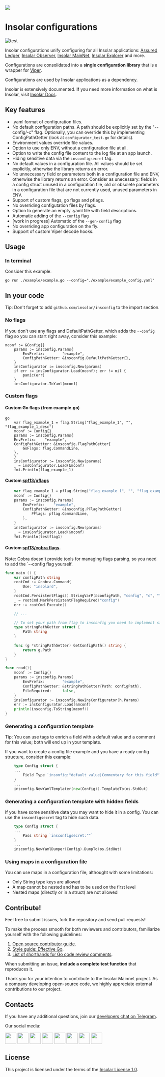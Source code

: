 [<img src="https://github.com/insolar/doc-pics/raw/master/st/github-readme-banner.png">](http://insolar.io/?utm_source=Github)

# Insolar configurations

![test](https://github.com/insolar/insconfig/workflows/test/badge.svg)

Insolar configurations unify configuring for all Insolar applications: [Assured Ledger](https://github.com/insolar/assured-ledger), [Insolar Observer](https://github.com/insolar/observer), [Insolar MainNet](https://github.com/insolar/mainnet), [Insolar Explorer](https://github.com/insolar/block-explorer) and more.

Configurations are consolidated into a **single configuration library** that is a wrapper for [Viper](https://github.com/spf13/viper).

Configurations are used by Insolar applications as a dependency.

Insolar is extensively documented. If you need more information on what is Insolar, visit [Insolar Docs](http://docs.insolar.io/quick_overview.html).

## Key features
- .yaml format of configuration files.
- No default configuration paths. A path should be explicitly set by the "--config/-c" flag. Optionally, you can override this by implementing ConfigPathGetter (look at `configurator_test.go` for details).
- Environment values override file values.
- Option to use only ENV, without a configuration file at all.
- Option to write the config file content to the log file at an app launch. 
- Hiding sensitive data via the `insconfigsecret` tag.
- No default values in a configuration file. All values should be set explicitly, otherwise the library returns an error.
- No unnecessary field or parameters both in a configuration file and ENV, otherwise the library returns an error. Consider as unecessary: fields in a config struct unused in a configuration file, old or obsolete parameters in a configuration file that are not currently used, unused parameters in ENV.
- Support of custom flags, go flags and pflags.
- No overriding configutation files by flags.
- Option to generate an empty .yaml file with field descriptions.
- Automatic adding of the `--config` flag
- [work in progress] Automatic of the `--gen-config` flag
- No overriding app configuration on the fly.
- Support of custom Viper decode hooks.

## Usage

### In terminal

Consider this example:

```
go run ./example/example.go --config="./example/example_config.yaml"
```

## In your code

Tip: Don't forget to add `github.com/insolar/insconfig` to the import section.

### No flags

If you don't use any flags and DefaultPathGetter, which adds the `--config` flag so you can start right away, consider this example:

```
mconf := &Config{}	
	params := insconfig.Params{
		EnvPrefix:        "example",
		ConfigPathGetter: &insconfig.DefaultPathGetter{},
	}
	insConfigurator := insconfig.New(params)
	if err := insConfigurator.Load(mconf); err != nil {
		panic(err)
	}
	insConfigurator.ToYaml(mconf)
```

### Custom flags

#### Custom Go flags (from example.go)

```
go
    var flag_example_1 = flag.String("flag_example_1", "", "flag_example_1_desc")
    mconf := Config{}
    params := insconfig.Params{
	EnvPrefix:    "example",
	ConfigPathGetter: &insconfig.FlagPathGetter{
		GoFlags: flag.CommandLine,
	},
    }
    insConfigurator := insconfig.New(params)
    _ = insConfigurator.Load(&mconf)
    fmt.Println(flag_example_1)
```

#### Custom [spf13/pflags](https://github.com/spf13/pflag)

```go
    var flag_example_1 = pflag.String("flag_example_1", "", "flag_example_1_desc")
    mconf := Config{}
    params := insconfig.Params{
        EnvPrefix:    "example",
        ConfigPathGetter: &insconfig.PFlagPathGetter{
            PFlags: pflag.CommandLine,
        },
    }
    insConfigurator := insconfig.New(params)
    _ = insConfigurator.Load(&mconf)
    fmt.Println(testflag1)
```

#### Custom [spf13/cobra flags](https://github.com/spf13/cobra). 

Note: Cobra doesn't provide tools for managing flags parsing, so you need to add the `--config flag yourself.

```go
func main () {
    var configPath string
    rootCmd := &cobra.Command{
        Use: "insolard",
    }
    rootCmd.PersistentFlags().StringVarP(&configPath, "config", "c", "", "path to config file")
    _ = rootCmd.MarkPersistentFlagRequired("config")
    err := rootCmd.Execute()

    // ...

    // To set your path from flag to insconfig you need to implement simple ConfigPathGetter interface and return path 
    type stringPathGetter struct {
        Path string
    }
    
    func (g *stringPathGetter) GetConfigPath() string {
        return g.Path
    }
}

func read(){
    mconf := Config{}
    params := insconfig.Params{
        EnvPrefix:        "example",
        ConfigPathGetter: &stringPathGetter{Path: configPath},
        FileRequired:     false,
    }
    insConfigurator := insconfig.NewInsConfigurator(h.Params)
    err := insConfigurator.Load(&mconf)
    println(insconfig.ToString(mconf))
}
```


### Generating a configuration template

Tip: You can use tags to enrich a field with a default value and a comment for this value; both will end up in your template. 

If you want to create a config file example and you have a ready config structure, consider this example:

```go
    type Config struct {
    ... 
        Field Type `insonfig:"default_value|Commentary for this field"`
    }
    ...
    insconfig.NewYamlTemplater(new(Config)).TemplateTo(os.StdOut)
```

### Generating a configuration template with hidden fields

If you have some sensitive data you may want to hide it in a config. You can use the `insconfigsecret` tag to hide such data.

```go
    type Config struct {
    ...
	    Pass string `insconfigsecret:""`
    }
    ...
    insconfig.NewYamlDumper(Config).DumpTo(os.StdOut)
```

### Using maps in a configuration file

You can use maps in a configuration file, althought with some limitations:
- Only String type keys are allowed
- A map cannot be nested and has to be used on the first level
- Nested maps (directly or in a struct) are not allowed

## Contribute!

Feel free to submit issues, fork the repository and send pull requests! 

To make the process smooth for both reviewers and contributors, familiarize yourself with the following guidelines:

1. [Open source contributor guide](https://github.com/freeCodeCamp/how-to-contribute-to-open-source).
2. [Style guide: Effective Go](https://golang.org/doc/effective_go.html).
3. [List of shorthands for Go code review comments](https://github.com/golang/go/wiki/CodeReviewComments).

When submitting an issue, **include a complete test function** that reproduces it.

Thank you for your intention to contribute to the Insolar Mainnet project. As a company developing open-source code, we highly appreciate external contributions to our project.

## Contacts

If you have any additional questions, join our [developers chat on Telegram](https://t.me/InsolarTech).

Our social media:

[<img src="https://github.com/insolar/doc-pics/raw/master/st/ico-social-facebook.png" width="36" height="36">](https://facebook.com/insolario)
[<img src="https://github.com/insolar/doc-pics/raw/master/st/ico-social-twitter.png" width="36" height="36">](https://twitter.com/insolario)
[<img src="https://github.com/insolar/doc-pics/raw/master/st/ico-social-medium.png" width="36" height="36">](https://medium.com/insolar)
[<img src="https://github.com/insolar/doc-pics/raw/master/st/ico-social-youtube.png" width="36" height="36">](https://youtube.com/insolar)
[<img src="https://github.com/insolar/doc-pics/raw/master/st/ico-social-reddit.png" width="36" height="36">](https://www.reddit.com/r/insolar/)
[<img src="https://github.com/insolar/doc-pics/raw/master/st/ico-social-linkedin.png" width="36" height="36">](https://www.linkedin.com/company/insolario/)
[<img src="https://github.com/insolar/doc-pics/raw/master/st/ico-social-instagram.png" width="36" height="36">](https://instagram.com/insolario)
[<img src="https://github.com/insolar/doc-pics/raw/master/st/ico-social-telegram.png" width="36" height="36">](https://t.me/InsolarAnnouncements) 

## License

This project is licensed under the terms of the [Insolar License 1.0](LICENSE.md).
